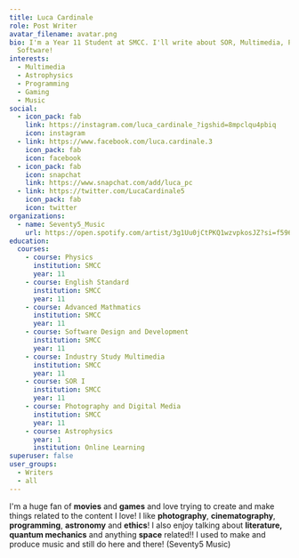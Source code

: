 ```yaml
---
title: Luca Cardinale
role: Post Writer
avatar_filename: avatar.png
bio: I'm a Year 11 Student at SMCC. I'll write about SOR, Multimedia, Physics,
  Software!
interests:
  - Multimedia
  - Astrophysics
  - Programming
  - Gaming
  - Music
social:
  - icon_pack: fab
    link: https://instagram.com/luca_cardinale_?igshid=8mpclqu4pbiq
    icon: instagram
  - link: https://www.facebook.com/luca.cardinale.3
    icon_pack: fab
    icon: facebook
  - icon_pack: fab
    icon: snapchat
    link: https://www.snapchat.com/add/luca_pc
  - link: https://twitter.com/LucaCardinale5
    icon_pack: fab
    icon: twitter
organizations:
  - name: Seventy5_Music
    url: https://open.spotify.com/artist/3g1Uu0jCtPKQ1wzvpkosJZ?si=f596F9GORcyZmQ_OOWEvjA
education:
  courses:
    - course: Physics
      institution: SMCC
      year: 11
    - course: English Standard
      institution: SMCC
      year: 11
    - course: Advanced Mathmatics
      institution: SMCC
      year: 11
    - course: Software Design and Development
      institution: SMCC
      year: 11
    - course: Industry Study Multimedia
      institution: SMCC
      year: 11
    - course: SOR I
      institution: SMCC
      year: 11
    - course: Photography and Digital Media
      institution: SMCC
      year: 11
    - course: Astrophysics
      year: 1
      institution: Online Learning
superuser: false
user_groups:
  - Writers
  - all
---
```

I'm a huge fan of **movies** and **games** and love trying to create and make things related to the content I love! I like **photography**, **cinematography**, **programming**, **astronomy** and **ethics**! I also enjoy talking about **literature,** **quantum mechanics** and anything **space** related!! I used to make and produce music and still do here and there! (Seventy5 Music)
